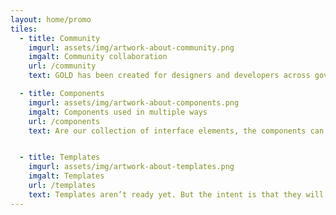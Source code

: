 ```yaml
---
layout: home/promo
tiles:
  - title: Community
    imgurl: assets/img/artwork-about-community.png
    imgalt: Community collaboration
    url: /community
    text: GOLD has been created for designers and developers across government to share and create a set of quality tools and designs that can be used by everyone.

  - title: Components
    imgurl: assets/img/artwork-about-components.png
    imgalt: Components used in multiple ways
    url: /components
    text: Are our collection of interface elements, the components can be used and improved by any team to help kickstart the design and development process or even build production-ready interfaces.


  - title: Templates
    imgurl: assets/img/artwork-about-templates.png
    imgalt: Templates
    url: /templates
    text: Templates aren’t ready yet. But the intent is that they will be a great way to kickstart a project, and be designed to save on time and resources to get value to users sooner.
---
```

